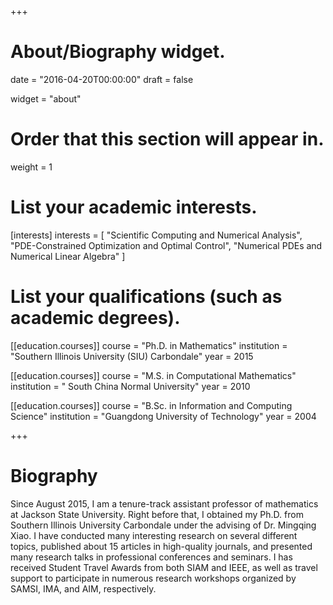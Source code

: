 +++
# About/Biography widget.

date = "2016-04-20T00:00:00"
draft = false

widget = "about"

# Order that this section will appear in.
weight = 1

# List your academic interests.
[interests]
  interests = [
    "Scientific Computing and Numerical Analysis",
    "PDE-Constrained Optimization and Optimal Control",
    "Numerical PDEs and Numerical Linear Algebra"
  ]

# List your qualifications (such as academic degrees).
[[education.courses]]
  course = "Ph.D. in Mathematics"
  institution = "Southern Illinois University (SIU) Carbondale"
  year = 2015

[[education.courses]]
  course = "M.S. in Computational Mathematics"
  institution = " South China Normal University"
  year = 2010

[[education.courses]]
  course = "B.Sc. in Information and Computing Science"
  institution = "Guangdong University of Technology"
  year = 2004
 
+++

# Biography
Since August 2015, I am a tenure-track assistant professor of mathematics
at Jackson State University. 
Right before that, I obtained my Ph.D. from Southern Illinois University Carbondale
under the advising of Dr. Mingqing Xiao.
I have conducted many interesting research on several different topics, 
published about 15 articles in high-quality journals, 
and presented many research talks in professional conferences and seminars.
I has received Student Travel Awards from both SIAM and IEEE, 
as well as travel support to participate in numerous research workshops 
organized by SAMSI, IMA, and AIM, respectively. 
